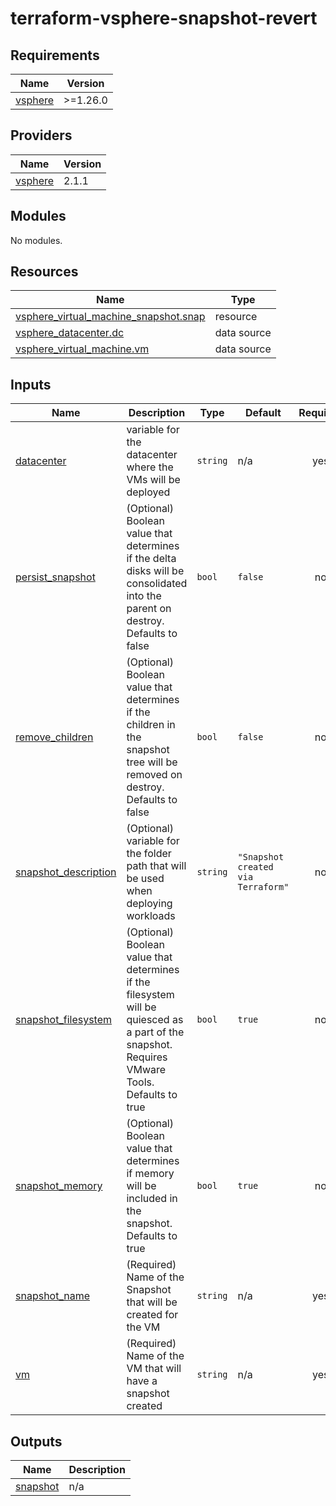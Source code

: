 # terraform-vsphere-snapshot-revert

<!-- BEGINNING OF PRE-COMMIT-TERRAFORM DOCS HOOK -->
## Requirements

| Name | Version |
|------|---------|
| <a name="requirement_vsphere"></a> [vsphere](#requirement\_vsphere) | >=1.26.0 |

## Providers

| Name | Version |
|------|---------|
| <a name="provider_vsphere"></a> [vsphere](#provider\_vsphere) | 2.1.1 |

## Modules

No modules.

## Resources

| Name | Type |
|------|------|
| [vsphere_virtual_machine_snapshot.snap](https://registry.terraform.io/providers/hashicorp/vsphere/latest/docs/resources/virtual_machine_snapshot) | resource |
| [vsphere_datacenter.dc](https://registry.terraform.io/providers/hashicorp/vsphere/latest/docs/data-sources/datacenter) | data source |
| [vsphere_virtual_machine.vm](https://registry.terraform.io/providers/hashicorp/vsphere/latest/docs/data-sources/virtual_machine) | data source |

## Inputs

| Name | Description | Type | Default | Required |
|------|-------------|------|---------|:--------:|
| <a name="input_datacenter"></a> [datacenter](#input\_datacenter) | variable for the datacenter where the VMs will be deployed | `string` | n/a | yes |
| <a name="input_persist_snapshot"></a> [persist\_snapshot](#input\_persist\_snapshot) | (Optional) Boolean value that determines if the delta disks will be consolidated into the parent on destroy. Defaults to false | `bool` | `false` | no |
| <a name="input_remove_children"></a> [remove\_children](#input\_remove\_children) | (Optional) Boolean value that determines if the children in the snapshot tree will be removed on destroy. Defaults to false | `bool` | `false` | no |
| <a name="input_snapshot_description"></a> [snapshot\_description](#input\_snapshot\_description) | (Optional) variable for the folder path that will be used when deploying workloads | `string` | `"Snapshot created via Terraform"` | no |
| <a name="input_snapshot_filesystem"></a> [snapshot\_filesystem](#input\_snapshot\_filesystem) | (Optional) Boolean value that determines if the filesystem will be quiesced as a part of the snapshot. Requires VMware Tools. Defaults to true | `bool` | `true` | no |
| <a name="input_snapshot_memory"></a> [snapshot\_memory](#input\_snapshot\_memory) | (Optional) Boolean value that determines if memory will be included in the snapshot. Defaults to true | `bool` | `true` | no |
| <a name="input_snapshot_name"></a> [snapshot\_name](#input\_snapshot\_name) | (Required) Name of the Snapshot that will be created for the VM | `string` | n/a | yes |
| <a name="input_vm"></a> [vm](#input\_vm) | (Required) Name of the VM that will have a snapshot created | `string` | n/a | yes |

## Outputs

| Name | Description |
|------|-------------|
| <a name="output_snapshot"></a> [snapshot](#output\_snapshot) | n/a |
<!-- END OF PRE-COMMIT-TERRAFORM DOCS HOOK -->
